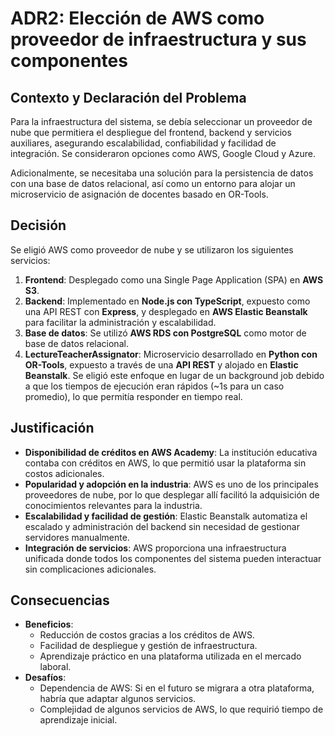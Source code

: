 # ADR2: Elección de AWS como proveedor de infraestructura y sus componentes

## Contexto y Declaración del Problema

Para la infraestructura del sistema, se debía seleccionar un proveedor de nube que permitiera el despliegue del frontend, backend y servicios auxiliares, asegurando escalabilidad, confiabilidad y facilidad de integración. Se consideraron opciones como AWS, Google Cloud y Azure.

Adicionalmente, se necesitaba una solución para la persistencia de datos con una base de datos relacional, así como un entorno para alojar un microservicio de asignación de docentes basado en OR-Tools.

## Decisión

Se eligió AWS como proveedor de nube y se utilizaron los siguientes servicios:

1. **Frontend**: Desplegado como una Single Page Application (SPA) en **AWS S3**.
2. **Backend**: Implementado en **Node.js con TypeScript**, expuesto como una API REST con **Express**, y desplegado en **AWS Elastic Beanstalk** para facilitar la administración y escalabilidad.
3. **Base de datos**: Se utilizó **AWS RDS con PostgreSQL** como motor de base de datos relacional.
4. **LectureTeacherAssignator**: Microservicio desarrollado en **Python con OR-Tools**, expuesto a través de una **API REST** y alojado en **Elastic Beanstalk**. Se eligió este enfoque en lugar de un background job debido a que los tiempos de ejecución eran rápidos (~1s para un caso promedio), lo que permitía responder en tiempo real.

## Justificación

- **Disponibilidad de créditos en AWS Academy**: La institución educativa contaba con créditos en AWS, lo que permitió usar la plataforma sin costos adicionales.
- **Popularidad y adopción en la industria**: AWS es uno de los principales proveedores de nube, por lo que desplegar allí facilitó la adquisición de conocimientos relevantes para la industria.
- **Escalabilidad y facilidad de gestión**: Elastic Beanstalk automatiza el escalado y administración del backend sin necesidad de gestionar servidores manualmente.
- **Integración de servicios**: AWS proporciona una infraestructura unificada donde todos los componentes del sistema pueden interactuar sin complicaciones adicionales.

## Consecuencias

- **Beneficios**:
  - Reducción de costos gracias a los créditos de AWS.
  - Facilidad de despliegue y gestión de infraestructura.
  - Aprendizaje práctico en una plataforma utilizada en el mercado laboral.
- **Desafíos**:
  - Dependencia de AWS: Si en el futuro se migrara a otra plataforma, habría que adaptar algunos servicios.
  - Complejidad de algunos servicios de AWS, lo que requirió tiempo de aprendizaje inicial.
